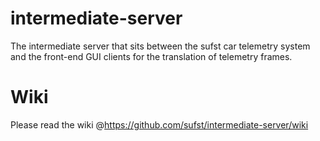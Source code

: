 # intermediate-server
The intermediate server that sits between the sufst car telemetry system and the front-end GUI clients for the translation of telemetry frames.

# Wiki
Please read the wiki @https://github.com/sufst/intermediate-server/wiki

